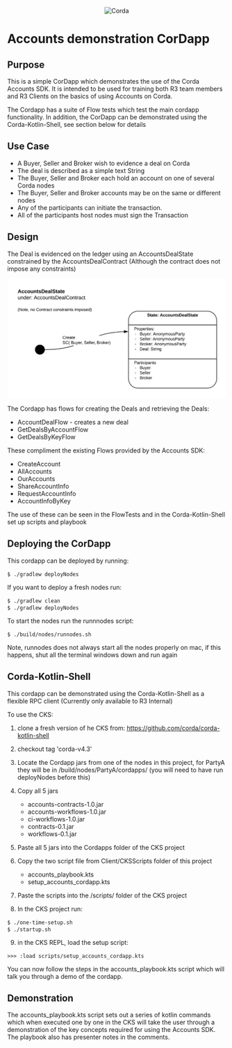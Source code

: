 <p align="center">
  <img src="https://www.corda.net/wp-content/uploads/2016/11/fg005_corda_b.png" alt="Corda" width="500">
</p>


# Accounts demonstration CorDapp


## Purpose

This is a simple CorDapp which demonstrates the use of the Corda Accounts SDK. It is intended to be used for training both R3 team members and R3 Clients on the basics of using Accounts on Corda. 

The Cordapp has a suite of Flow tests which test the main cordapp functionality. In addition, the CorDapp can be demonstrated using the Corda-Kotlin-Shell, see section below for details



## Use Case

 - A Buyer, Seller and Broker wish to evidence a deal on Corda
 - The deal is described as a simple text String
 - The Buyer, Seller and Broker each hold an account on one of several Corda nodes
 - The Buyer, Seller and Broker accounts may be on the same or different nodes
 - Any of the participants can initiate the transaction.
 - All of the participants host nodes must sign the Transaction


## Design

The Deal is evidenced on the ledger using an AccountsDealState constrained by the AccountsDealContract (Although the contract does not impose any constraints)

![state machine](resources/AccountsDealStateMachine.png)

The Cordapp has flows for creating the Deals and retrieving the Deals:


 - AccountDealFlow - creates a new deal
 - GetDealsByAccountFlow
 - GetDealsByKeyFlow

These compliment the existing Flows provided by the Accounts SDK: 

 - CreateAccount
 - AllAccounts
 - OurAccounts
 - ShareAccountInfo
 - RequestAccountInfo
 - AccountInfoByKey

The use of these can be seen in the FlowTests and in the Corda-Kotlin-Shell set up scripts and playbook



## Deploying the CorDapp

This cordapp can be deployed by running: 
```
$ ./gradlew deployNodes
```
If you want to deploy a fresh nodes run: 
```text
$ ./gradlew clean
$ ./gradlew deployNodes
```

To start the nodes run the runnnodes script:
```text
$ ./build/nodes/runnodes.sh
```

Note, runnodes does not always start all the nodes properly on mac, if this happens, shut all the terminal windows down and run again

## Corda-Kotlin-Shell

This cordapp can be demonstrated using the Corda-Kotlin-Shell as a flexible RPC client (Currently only available to R3 Internal)

To use the CKS: 

1. clone a fresh version of he CKS from: https://github.com/corda/corda-kotlin-shell
2. checkout tag 'corda-v4.3'
3. Locate the Cordapp jars from one of the nodes in this project, for PartyA they will be in /build/nodes/PartyA/cordapps/ (you will need to have run deployNodes before this)
4. Copy all 5 jars 
 
    - accounts-contracts-1.0.jar
    - accounts-workflows-1.0.jar
    - ci-workflows-1.0.jar
    - contracts-0.1.jar
    - workflows-0.1.jar
 
5. Paste all 5 jars into the Cordapps folder of the CKS project
6. Copy the two script file from Client/CKSScripts folder of this project
 
    - accounts_playbook.kts 
    - setup_accounts_cordapp.kts

7. Paste the scripts into the /scripts/ folder of the CKS project
8. In the CKS project run: 

```text
$ ./one-time-setup.sh
$ ./startup.sh
```

9. in the CKS REPL, load the setup script:

```text
>>> :load scripts/setup_accounts_cordapp.kts
```

You can now follow the steps in the accounts_playbook.kts script which will talk you through a demo of the cordapp.
 
 
## Demonstration

The accounts_playbook.kts script sets out a series of kotlin commands which when executed one by one in the CKS will take the user through a demonstration of the key concepts required for using the Accounts SDK. The playbook also has presenter notes in the comments. 